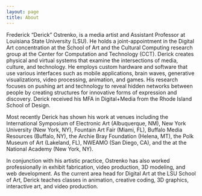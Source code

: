 ```yaml
---
layout: page
title: About
---
```


Frederick “Derick” Ostrenko, is a media artist and Assistant Professor at Louisiana State University (LSU). He holds a joint-appointment in the Digital Art concentration at the School of Art and the Cultural Computing research group at the Center for Computation and Technology (CCT). Derick creates physical and virtual systems that examine the intersections of media, culture, and technology. He employs custom hardware and software that use various interfaces such as mobile applications, brain waves, generative visualizations, video processing, animation, and games. His research focuses on pushing art and technology to reveal hidden networks between people by creating structures for innovative forms of expression and discovery. Derick received his MFA in Digital+Media from the Rhode Island School of Design.

Most recently Derick has shown his work at venues including the International Symposium of Electronic Art (Albuquerque, NM), New York University (New York, NY), Fountain Art Fair (Miami, FL), Buffalo Media Resources (Buffalo, NY), the Archie Bray Foundation (Helena, MT), the Polk Museum of Art (Lakeland, FL), NWEAMO (San Diego, CA), and the at the National Academy (New York, NY).

In conjunction with his artistic practice, Ostrenko has also worked professionally in exhibit fabrication, video production, 3D modeling, and web development. As the current area head for Digital Art at the LSU School of Art, Derick teaches classes in animation, creative coding, 3D graphics, interactive art, and video production.
